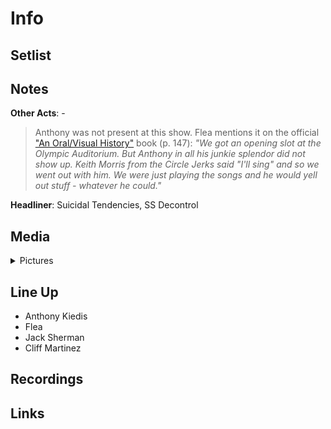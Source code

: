 # Info

## Setlist

## Notes

**Other Acts**: -

> Anthony was not present at this show. Flea mentions it on the official ["An Oral/Visual History"](https://en.wikipedia.org/wiki/An_Oral/Visual_History_by_the_Red_Hot_Chili_Peppers) book (p. 147):
*"We got an opening slot at the Olympic Auditorium. But Anthony in all his junkie splendor did not show up. Keith Morris from the Circle Jerks said "I'll sing" and so we went out with him. We were just playing the songs and he would yell out stuff - whatever he could."*

**Headliner**: Suicidal Tendencies, SS Decontrol

## Media 

<details>
  <summary>Pictures</summary>
  <img alt="Ticket" title="Ticket" src="19840512t.jpg" height="200" />
  <img alt="Flyer" title="Flyer" src="19840512f.jpg" height="200" />
  <img alt="Clipping" title="Clipping" src="19840512a.jpg" height="200" />
</details>

## Line Up

* Anthony Kiedis
* Flea
* Jack Sherman
* Cliff Martinez

## Recordings

## Links